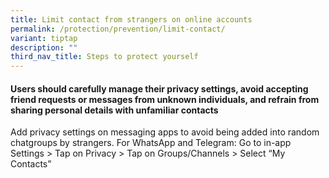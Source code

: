 ```yaml
---
title: Limit contact from strangers on online accounts
permalink: /protection/prevention/limit-contact/
variant: tiptap
description: ""
third_nav_title: Steps to protect yourself
---
```

<h4>Users should carefully manage their privacy settings, avoid accepting friend requests or messages from unknown individuals, and refrain from sharing personal details with unfamiliar contacts</h4>
<p>Add privacy settings on messaging apps to avoid being added into random
chatgroups by strangers. For WhatsApp and Telegram: Go to in-app Settings
&gt; Tap on Privacy &gt; Tap on Groups/Channels &gt; Select “My Contacts”</p>